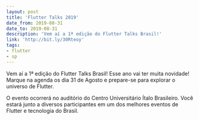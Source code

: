 ```yaml
---
layout: post
title: 'Flutter Talks 2019'
date_from: 2019-08-31
date_to: 2019-08-31
description: 'Vem aí a 1ª edição do Flutter Talks Brasil!'
link: 'http://bit.ly/30Rteoy'
tags:
- flutter
- sp
---
```


Vem aí a 1ª edição do Flutter Talks Brasil! 
Esse ano vai ter muita novidade! 
Marque na agenda os dia 31 de Agosto e prepare-se para explorar o universo de Flutter.

O evento ocorrerá no auditório do Centro Universitário Ítalo Brasileiro. Você estará junto a diversos participantes em um dos melhores eventos de Flutter e tecnologia do Brasil.
